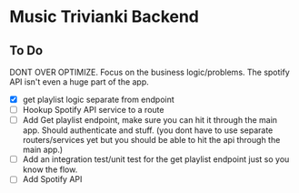 # Music Trivianki Backend

## To Do

DONT OVER OPTIMIZE. Focus on the business logic/problems. The spotify API isn't even a huge part of the app.

- [x] get playlist logic separate from endpoint
- [ ] Hookup Spotify API service to a route
- [ ] Add Get playlist endpoint, make sure you can hit it through the main app. Should authenticate and stuff.
      (you dont have to use separate routers/services yet but you should be able to hit the api through the main app.)
- [ ] Add an integration test/unit test for the get playlist endpoint just so you know the flow.
- [ ] Add Spotify API
